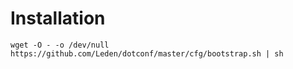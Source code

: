 # Installation

    wget -O - -o /dev/null https://github.com/Leden/dotconf/master/cfg/bootstrap.sh | sh

